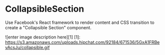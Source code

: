 # CollapsibleSection

Use Facebook's React framework to render content and CSS transition to create a "Collapsible Section" component.

![enter image description here][1]
[1]: https://s3.amazonaws.com/uploads.hipchat.com/92184/671536/5GxA1FRBevAcsJu/collapsible.gif
